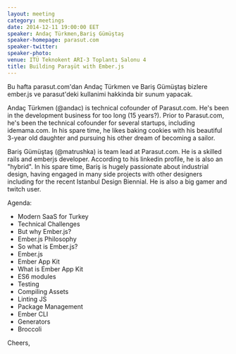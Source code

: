 ```yaml
---
layout: meeting
category: meetings
date: 2014-12-11 19:00:00 EET
speaker: Andaç Türkmen,Bariş Gümüştaş
speaker-homepage: parasut.com
speaker-twitter: 
speaker-photo: 
venue: ITÜ Teknokent ARI-3 Toplantı Salonu 4
title: Building Paraşüt with Ember.js
---
```

Bu hafta  parasut.com'dan Andaç Türkmen ve Bariş Gümüştaş bizlere ember.js ve parasut'deki kullanimi hakkinda bir sunum yapacak.

Andaç Türkmen (@andac) is technical cofounder of Parasut.com. He's been in the development business for too long (15 years?). Prior to Parasut.com, he's been the technical cofounder for several startups, including idemama.com. In his spare time, he likes baking cookies with his beautiful 3-year old daughter and pursuing his other dream of becoming a sailor. 

Bariş Gümüştaş (@matrushka) is team lead at Parasut.com. He is a skilled rails and emberjs developer. According to his linkedin profile, he is also an "hybrid". In his spare time, Bariş is hugely passionate about industrial design, having engaged in many side projects with other designers including for the recent Istanbul Design Biennial. He is also a big gamer and twitch user. 

Agenda:

- Modern SaaS for Turkey
- Technical Challenges
- But why Ember.js?
- Ember.js Philosophy
- So what is Ember.js?
- Ember.js
- Ember App Kit
- What is Ember App Kit
- ES6 modules
- Testing
- Compiling Assets
- Linting JS
- Package Management
- Ember CLI
- Generators
- Broccoli

Cheers,

